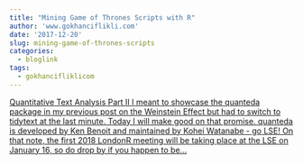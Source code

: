 ```yaml
---
title: "Mining Game of Thrones Scripts with R"
author: 'www.gokhanciflikli.com'
date: '2017-12-20'
slug: mining-game-of-thrones-scripts
categories:
  - bloglink
tags:
  - gokhancifliklicom
---
```


[Quantitative Text Analysis Part II I meant to showcase the quanteda package in my previous post on the Weinstein Effect but had to switch to tidytext at the last minute. Today I will make good on that promise. quanteda is developed by Ken Benoit and maintained by Kohei Watanabe - go LSE! On that note, the first 2018 LondonR meeting will be taking place at the LSE on January 16, so do drop by if you happen to be...<click to read more>](https://www.gokhan.io/post/game-of-thrones/)

